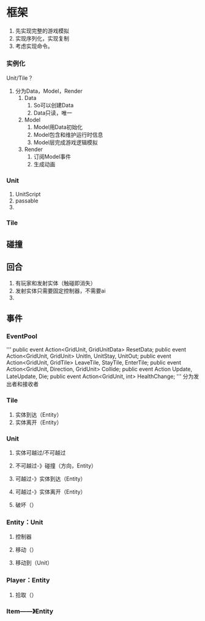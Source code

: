 ﻿# 框架

1. 先实现完整的游戏模拟
2. 实现序列化，实现复制
3. 考虑实现命令。

### 实例化

Unit/Tile？
1. 分为Data，Model，Render
   1. Data
      1. So可以创建Data
      2. Data只读，唯一
   2. Model
      1. Model用Data初始化
      2. Model包含和维护运行时信息
      3. Model层完成游戏逻辑模拟
   3. Render
      1. 订阅Model事件
      2. 生成动画


### Unit
1. UnitScript
2. passable
3. 
### Tile
## 碰撞

## 回合

<!-- 1. 回合开始
2. 玩家1先操作
3. 攻击并结算
4. 尝试移动，按控制器序号顺序处理
   1. 处理碰撞
      1. 移动者（有碰撞）遍历到达块的LastUnits（有碰撞），如果LastUnit在原地或往移动者方向运动视为碰撞
   2. 忽略其他可移动实体，
5. 回合结束 -->

1. 有玩家和发射实体（触碰即消失）
2. 发射实体只需要固定控制器，不需要ai
3. 


## 事件
### EventPool
'''
public event Action<GridUnit, GridUnitData> ResetData;
public event Action<GridUnit, GridUnit> UnitIn, UnitStay, UnitOut;
public event Action<GridUnit, GridTile> LeaveTile, StayTile, EnterTile;
public event Action<GridUnit, Direction, GridUnit> Collide;
public event Action<GridUnit> Update, LateUpdate, Die;
public event Action<GridUnit, int> HealthChange;
'''
分为发出者和接收者
### Tile

1. 实体到达（Entity）
2. 实体离开（Entity）

### Unit

1. 实体可越过/不可越过

2. 不可越过-》碰撞（方向，Entity）
3. 可越过-》实体到达（Entity）
4. 可越过-》实体离开（Entity）
5. 破坏（）

### Entity：Unit

1. 控制器

2. 移动（）
3. 移动到（Unit）

### Player：Entity

1. 拾取（）

### Item——》Entity
